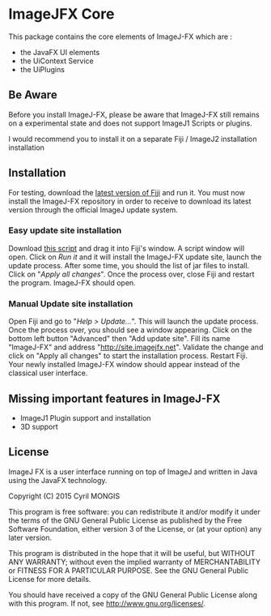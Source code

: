 # ImageJFX Core





This package contains the core elements of ImageJ-FX which are : 

* the JavaFX UI elements
* the UiContext Service
* the UiPlugins

## Be Aware

Before you install ImageJ-FX, please be aware that ImageJ-FX
still remains on a experimental state and does not support
ImageJ1 Scripts or plugins.

I would recommend you to install it on a separate Fiji / ImageJ2 installation
installation

## Installation

For testing, download the [latest version of Fiji](http://fiji.sc/#download) and run
it. You must now install the ImageJ-FX repository in order to receive to download
its latest version through the official ImageJ update system.

### Easy update site installation

Download [this script](https://github.com/cmongis/imagejfx-core/raw/master/install-ijfx.js)
 and drag it into Fiji's window. A script window will open. 
Click on *Run it* and it will install the ImageJ-FX update site, launch
the update process. After some time, you should the list of 
jar files to install. Click on "*Apply all changes*".
Once the process over, close Fiji and restart the program.
ImageJ-FX should open.

### Manual Update site installation

Open Fiji and go to "*Help > Update...*". This will launch
the update process. Once the process over, you should
see a window appearing. Click on the bottom left button "Advanced"
then "Add update site". Fill its name "ImageJ-FX" and address
"http://site.imagejfx.net". Validate the change and 
click on "Apply all changes" to start the installation
process. Restart Fiji. Your newly installed ImageJ-FX window should appear instead
of the classical user interface.



## Missing important features in ImageJ-FX

*	ImageJ1 Plugin support and installation
*	3D support




## License
ImageJ FX is a user interface running on top of ImageJ and written in Java using the JavaFX technology. 
 
Copyright (C) 2015  Cyril MONGIS

This program is free software: you can redistribute it and/or modify
it under the terms of the GNU General Public License as published by the Free Software Foundation, either version 3 of the License, or (at your option) any later version.

This program is distributed in the hope that it will be useful,
    but WITHOUT ANY WARRANTY; without even the implied warranty of MERCHANTABILITY or FITNESS FOR A PARTICULAR PURPOSE.  See the
 GNU General Public License for more details.

You should have received a copy of the GNU General Public License
    along with this program.  If not, see <http://www.gnu.org/licenses/>.

